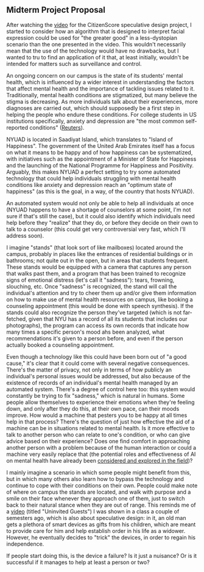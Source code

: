 ## Midterm Project Proposal

After watching the [video](https://vimeo.com/203218419) for the CitizenScore speculative design project, I started to consider how an algorithm that is designed to interpret facial expression could be used for "the greater good" in a less-dystopian scenario than the one presented in the video. This wouldn't necessarily mean that the use of the technology would have no drawbacks, but I wanted to tru to find an application of it that, at least initially, wouldn't be intended for matters such as surveillance and control.  
  
An ongoing concern on our campus is the state of its students' mental health, which is influenced by a wider interest in understanding the factors that affect mental health and the importance of tackling issues related to it. Traditionally, mental health conditions are stigmatized, but many believe the stigma is decreasing. As more individuals talk about their experiences, more diagnoses are carried out, which should supposedly be a first step in helping the people who endure these conditions. For college students in US institutions specifically, anxiety and depression are "the most common self-reported conditions" ([Reuters](https://www.reuters.com/article/us-health-mental-college/mental-health-diagnoses-rising-among-u-s-college-students-idUSKCN1N65U8)).  
 
NYUAD is located in Saadiyat Island, which translates to "Island of Happiness". The government of the United Arab Emirates itself has a focus on what it means to be happy and of how happiness can be systematized, with initiatives such as the appointment of a Minister of State for Happiness and the launching of the National Programme for Happiness and Positivity. Arguably, this makes NYUAD a perfect setting to try some automated technology that could help individuals struggling with mental health conditions like anxiety and depression reach an "optimum state of happiness" (as this is the goal, in a way, of the country that hosts NYUAD).  
  
An automated system would not only be able to help all individuals at once (NYUAD happens to have a shortage of counselors at some point, I'm not sure if that's still the case), but it could also identify which individuals need help before they "realize" that they do, or before they decide on their own to talk to a counselor (this could get very controversial very fast, which I'll address soon).  
  
I imagine "stands" (that look sort of like mailboxes) located around the campus, probably in places like the entrances of residential buildings or in bathrooms; not quite out in the open, but in areas that students frequent. These stands would be equipped with a camera that captures any person that walks past them, and a program that has been trained to recognize signs of emotional distress (let's call it "sadness"): tears, frowning, slouching, etc. Once "sadness" is recognized, the stand will call the individual's attention and try to cheer them up and/or give them information on how to make use of mental health resources on campus, like booking a counseling appointment (this would be done with speech synthesis). If the stands could also recognize the person they've targeted (which is not far-fetched, given that NYU has a record of all its students that includes our photographs), the program can access its own records that indicate how many times a specific person's mood ahs been analyzed, what recommendations it's given to a person before, and even if the person actually booked a counseling appointment.  
  
Even though a technology like this could have been born out of "a good cause," it's clear that it could come with several negative consequences. There's the matter of privacy, not only in terms of how publicly an individual's personal issues would be addressed, but also because of the existence of records of an individual's mental health managed by an automated system. There's a degree of control here too: this system would constantly be trying to fix "sadness," which is natural in humans. Some people allow themselves to experience their emotions when they're feeling down, and only after they do this, at their own pace, can their moods improve. How would a machine that pesters you to be happy at all times help in that process? There's the question of just how effective the aid of a machine can be in situations related to mental health. Is it more effective to talk to another person who can relate to one's condition, or who can give advice based on their experience? Does one find comfort in approaching another person with a problem because of the human interaction or could a machine very easily replace that (the potential roles and effectiveness of AI on mental health have already been [considered and explored in the field](https://www.theguardian.com/lifeandstyle/shortcuts/2019/jan/02/woebots-ai-counselling-future-therapy-mental-health))?  
  
I mainly imagine a scenario in which some people might benefit from this, but in which many others also learn how to bypass the technology and continue to cope with their conditions on their own. People could make note of where on campus the stands are located, and walk with purpose and a smile on their face whenever they approach one of them, just to switch back to their natural stance when they are out of range. This reminds me of a [video](https://vimeo.com/128873380) (titled "Uninvited Guests") I was shown in a class a couple of semesters ago, which is also about speculative design: in it, an old man gets a plethora of smart devices as gifts from his children, which are meant to provide care for him and help establish order in his life as a widower. However, he eventually decides to "trick" the devices, in order to regain his independence.  
  
If people start doing this, is the device a failure? Is it just a nuisance? Or is it successful if it manages to help at least a person or two?
